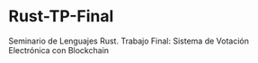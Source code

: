 # Rust-TP-Final
Seminario de Lenguajes Rust. Trabajo Final: Sistema de Votación Electrónica con Blockchain
